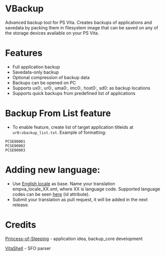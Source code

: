# VBackup
Advanced backup tool for PS Vita. Creates backups of applications and savedata by packing them in filesystem image that can be saved on any of the storage devices available on your PS Vita.

# Features
- Full application backup
- Savedata-only backup
- Optional compression of backup data
- Backups can be opened on PC
- Supports ux0:, ur0:, uma0:, imc0:, host0:, sd0: as backup locations
- Supports quick backups from predefined list of applications

# Backup From List feature
- To enable feature, create list of target application titleids at ```ur0:vbackup_list.txt```. Example of formatting:
```
PCSE00001
PCSE00002
PCSE00003
```

# Adding new language:

- Use [English locale](https://github.com/GrapheneCt/VBackup/blob/main/VBackup/RES_RCO/locale/vbackup_locale_en.xml) as base. Name your translation empva_locale_XX.xml, where XX is language code.
Supported language codes can be seen [here](https://github.com/GrapheneCt/VBackup/blob/main/VBackup/RES_RCO/vbackup_plugin.xml#L159) (id attribute).
- Submit your translation as pull request, it will be added in the next release.

# Credits
[Princess-of-Sleeping](https://github.com/Princess-of-Sleeping) - application idea, backup_core development

[VitaShell](https://github.com/TheOfficialFloW/VitaShell) - SFO parser
